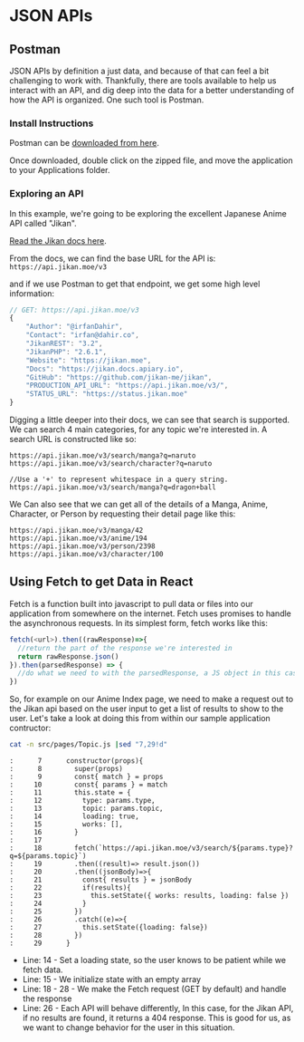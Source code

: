 # JSON APIs

## Postman
JSON APIs by definition a just data, and because of that can feel a bit challenging to work with.  Thankfully, there are tools available to help us interact with an API, and dig deep into the data for a better understanding of how the API is organized.  One such tool is Postman.

### Install Instructions
Postman can be [downloaded from here](https://www.getpostman.com/downloads/).

Once downloaded, double click on the zipped file, and move the application to your Applications folder.


### Exploring an API
In this example, we're going to be exploring the excellent Japanese Anime API called "Jikan".

[Read the Jikan docs here](https://jikan.docs.apiary.io/#).

From the docs, we can find the base URL for the API is: ```https://api.jikan.moe/v3```

and if we use Postman to get that endpoint, we get some high level information:


```javascript
// GET: https://api.jikan.moe/v3
{
    "Author": "@irfanDahir",
    "Contact": "irfan@dahir.co",
    "JikanREST": "3.2",
    "JikanPHP": "2.6.1",
    "Website": "https://jikan.moe",
    "Docs": "https://jikan.docs.apiary.io",
    "GitHub": "https://github.com/jikan-me/jikan",
    "PRODUCTION_API_URL": "https://api.jikan.moe/v3/",
    "STATUS_URL": "https://status.jikan.moe"
}
```

Digging a little deeper into their docs, we can see that search is supported.  We can search 4 main categories, for any topic we're interested in.  A search URL is constructed like so:

    https://api.jikan.moe/v3/search/manga?q=naruto
    https://api.jikan.moe/v3/search/character?q=naruto

    //Use a '+' to represent whitespace in a query string.
    https://api.jikan.moe/v3/search/manga?q=dragon+ball

We Can also see that we can get all of the details of a Manga, Anime, Character, or Person by requesting their detail page like this:

    https://api.jikan.moe/v3/manga/42
    https://api.jikan.moe/v3/anime/194
    https://api.jikan.moe/v3/person/2398
    https://api.jikan.moe/v3/character/100


## Using Fetch to get Data in React
Fetch is a function built into javascript to pull data or files into our application from somewhere on the internet.  Fetch uses promises to handle the asynchronous requests.  In its simplest form, fetch works like this:

```Javascript
fetch(<url>).then((rawResponse)=>{
  //return the part of the response we're interested in
  return rawResponse.json()
}).then(parsedResponse) => {
  //do what we need to with the parsedResponse, a JS object in this case
})
```

So, for example on our Anime Index page, we need to make a request out to the Jikan api based on the user input to get a list of results to show to the user.  Let's take a look at doing this from within our sample application contructor:

```bash
cat -n src/pages/Topic.js |sed "7,29!d"
```
```result
:      7	  constructor(props){
:      8	    super(props)
:      9	    const{ match } = props
:     10	    const{ params } = match
:     11	    this.state = {
:     12	      type: params.type,
:     13	      topic: params.topic,
:     14	      loading: true,
:     15	      works: [],
:     16	    }
:     17
:     18	    fetch(`https://api.jikan.moe/v3/search/${params.type}?q=${params.topic}`)
:     19	    .then((result)=> result.json())
:     20	    .then((jsonBody)=>{
:     21	      const{ results } = jsonBody
:     22	      if(results){
:     23	        this.setState({ works: results, loading: false })
:     24	      }
:     25	    })
:     26	    .catch((e)=>{
:     27	      this.setState({loading: false})
:     28	    })
:     29	  }
```

* Line: 14 - Set a loading state, so the user knows to be patient while we fetch data.
* Line: 15 - We initialize state with an empty array
* Line: 18 - 28 - We make the Fetch request (GET by default) and handle the response
* Line: 26 - Each API will behave differently,  In this case, for the Jikan API, if no results are found, it returns a 404 response.  This is good for us, as we want to change behavior for the user in this situation.
